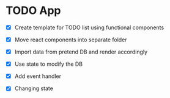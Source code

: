 # TODO App

* [x] Create template for TODO list using functional components
* [x] Move react components into separate folder
* [x] Import data from pretend DB and render accordingly
* [x] Use state to modify the DB
* [x] Add event handler
* [x] Changing state


